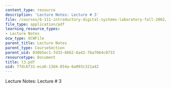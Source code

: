 ```yaml
---
content_type: resource
description: 'Lecture Notes: Lecture # 3'
file: /courses/6-111-introductory-digital-systems-laboratory-fall-2002/77dc6f31eca613d4854a6a093c321a42_l3.pdf
file_type: application/pdf
learning_resource_types:
- Lecture Notes
ocw_type: OCWFile
parent_title: Lecture Notes
parent_type: CourseSection
parent_uid: 030b5ec1-7d33-6662-6a42-76a7064c0733
resourcetype: Document
title: l3.pdf
uid: 77dc6f31-eca6-13d4-854a-6a093c321a42
---
```

Lecture Notes: Lecture # 3

